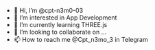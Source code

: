 - 👋 Hi, I’m @cpt-n3m0-03
- 👀 I’m interested in App Development
- 🌱 I’m currently learning THREE.js
- 💞️ I’m looking to collaborate on ...
- 📫 How to reach me @Cpt_n3mo_3 in Telegram

<!---
cpt-n3m0-03/cpt-n3m0-03 is a ✨ special ✨ repository because its `README.md` (this file) appears on your GitHub profile.
You can click the Preview link to take a look at your changes.
--->

